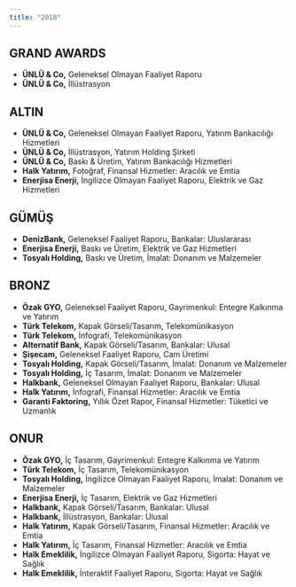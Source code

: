```yaml
---
title: "2018"
---
```


## GRAND AWARDS

- **ÜNLÜ & Co,** Geleneksel Olmayan Faaliyet Raporu
- **ÜNLÜ & Co,** İllüstrasyon

## ALTIN

- **ÜNLÜ & Co,** Geleneksel Olmayan Faaliyet Raporu, Yatırım Bankacılığı Hizmetleri
- **ÜNLÜ & Co,** İllüstrasyon, Yatırım Holding Şirketi
- **ÜNLÜ & Co,** Baskı & Üretim, Yatırım Bankacılığı Hizmetleri
- **Halk Yatırım,** Fotoğraf, Finansal Hizmetler: Aracılık ve Emtia
- **Enerjisa Enerji,** İngilizce Olmayan Faaliyet Raporu, Elektrik ve Gaz Hizmetleri

## GÜMÜŞ

- **DenizBank,** Geleneksel Faaliyet Raporu, Bankalar: Uluslararası
- **Enerjisa Enerji,** Baskı ve Üretim, Elektrik ve Gaz Hizmetleri
- **Tosyalı Holding,** Baskı ve Üretim, İmalat: Donanım ve Malzemeler

## BRONZ

- **Özak GYO,** Geleneksel Faaliyet Raporu, Gayrimenkul: Entegre Kalkınma ve Yatırım
- **Türk Telekom,** Kapak Görseli/Tasarım, Telekomünikasyon
- **Türk Telekom,** İnfografi, Telekomünikasyon
- **Alternatif Bank,** Kapak Görseli/Tasarım, Bankalar: Ulusal
- **Şişecam,** Geleneksel Faaliyet Raporu, Cam Üretimi
- **Tosyalı Holding,** Kapak Görseli/Tasarım, İmalat: Donanım ve Malzemeler
- **Tosyalı Holding,** İç Tasarım, İmalat: Donanım ve Malzemeler
- **Halkbank,** Geleneksel Olmayan Faaliyet Raporu, Bankalar: Ulusal
- **Halk Yatırım,** İnfografi, Finansal Hizmetler: Aracılık ve Emtia
- **Garanti Faktoring,** Yıllık Özet Rapor, Finansal Hizmetler: Tüketici ve Uzmanlık

## ONUR

- **Özak GYO,** İç Tasarım, Gayrimenkul: Entegre Kalkınma ve Yatırım
- **Türk Telekom,** İç Tasarım, Telekomünikasyon
- **Tosyalı Holding,** İngilizce Olmayan Faaliyet Raporu, İmalat: Donanım ve Malzemeler
- **Enerjisa Enerji,** İç Tasarım, Elektrik ve Gaz Hizmetleri
- **Halkbank,** Kapak Görseli/Tasarım, Bankalar: Ulusal
- **Halkbank,** İllüstrasyon, Bankalar: Ulusal
- **Halk Yatırım,** Kapak Görseli/Tasarım, Finansal Hizmetler: Aracılık ve Emtia
- **Halk Yatırım,** İç Tasarım, Finansal Hizmetler: Aracılık ve Emtia
- **Halk Emeklilik,** İngilizce Olmayan Faaliyet Raporu, Sigorta: Hayat ve Sağlık
- **Halk Emeklilik,** İnteraktif Faaliyet Raporu, Sigorta: Hayat ve Sağlık
